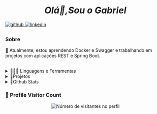 # *<div align="center">Olá👋,Sou o Gabriel</div>*  
  

<a href="https://github.com/GabrielAlmeidag" target="_blank">
<img src=https://img.shields.io/badge/github-%2324292e.svg?&style=for-the-badge&logo=github&logoColor=white alt=github style="margin-bottom: 5px;" />
</a>
<a href="https://br.linkedin.com/in/gabriel-souza-69347228a" target="_blank">
<img src=https://img.shields.io/badge/linkedin-%231E77B5.svg?&style=for-the-badge&logo=linkedin&logoColor=white alt=linkedin style="margin-bottom: 5px;" />
</a>  
  



### Sobre  

🌱 Atualmente, estou aprendendo Docker e Swagger e trabalhando em projetos com aplicações REST e Spring Boot.

<br/>  

<details>
<summary>👨🏻‍💻 Linguagens e Ferramentas </summary>
  
<br/>  


| Skill                       | Ferramentas                                                                                  |
|-----------------------------|---------------------------------------------------------------------------------------------|
| **Banco de Dados**          | <a href="https://www.mysql.com/" target="_blank"><img src="https://img.shields.io/badge/MySQL-4479A1?style=for-the-badge&logo=mysql&logoColor=white" alt="MySQL" /></a> <a href="https://www.sql.com/" target="_blank"><img src="https://img.shields.io/badge/SQL-47A248?style=for-the-badge&logo=sql&logoColor=white" alt="SQL" /></a>  <a href="http://www.wampserver.com/en/" target="_blank"><img src="https://img.shields.io/badge/WampServer-00AEEF?style=for-the-badge&logo=wampserver&logoColor=white" alt="WampServer" /></a>  <a href="https://httpd.apache.org/" target="_blank"><img src="https://img.shields.io/badge/Apache-D22128?style=for-the-badge&logo=apache&logoColor=white" alt="Apache" /></a>|
| **Frontend**                | <a href="https://developer.mozilla.org/en-US/docs/Web/HTML" target="_blank"><img src="https://img.shields.io/badge/HTML5-E34F26?style=for-the-badge&logo=html5&logoColor=white" alt="HTML5" /></a> <a href="https://developer.mozilla.org/en-US/docs/Web/CSS" target="_blank"><img src="https://img.shields.io/badge/CSS3-1572B6?style=for-the-badge&logo=css3&logoColor=white" alt="CSS3" /></a> <a href="https://getbootstrap.com/" target="_blank"><img src="https://img.shields.io/badge/Bootstrap-563D7C?style=for-the-badge&logo=bootstrap&logoColor=white" alt="Bootstrap" /></a> <a href="https://www.javascript.com/" target="_blank"><img src="https://img.shields.io/badge/JavaScript-F7DF1E?style=for-the-badge&logo=javascript&logoColor=black" alt="JavaScript" /></a> |
| **Backend**                 | <a href="https://spring.io/projects/spring-boot" target="_blank"><img src="https://img.shields.io/badge/Spring_Boot-6DB33F?style=for-the-badge&logo=spring-boot&logoColor=white" alt="Spring Boot" /></a> <a href="https://restfulapi.net/" target="_blank"><img src="https://img.shields.io/badge/API_REST-FF6C37?style=for-the-badge&logo=api&logoColor=white" alt="API REST" /></a> <a href="https://www.oracle.com/java/" target="_blank"><img src="https://img.shields.io/badge/Java-007396?style=for-the-badge&logo=java&logoColor=white" alt="Java" /></a> <a href="https://www.php.net/" target="_blank"><img src="https://img.shields.io/badge/PHP-777BB4?style=for-the-badge&logo=php&logoColor=white" alt="PHP" /></a>  <a href="https://www.python.org/" target="_blank"><img src="https://img.shields.io/badge/Python-3776AB?style=for-the-badge&logo=python&logoColor=white" alt="Python" /></a>|
| **Ferramentas de Desenvolvimento** | <a href="https://code.visualstudio.com/" target="_blank"><img src="https://img.shields.io/badge/VS_Code-007ACC?style=for-the-badge&logo=visual-studio-code&logoColor=white" alt="VS Code" /></a> <a href="https://git-scm.com/" target="_blank"><img src="https://img.shields.io/badge/Git-F05032?style=for-the-badge&logo=git&logoColor=white" alt="Git" /></a> <a href="https://github.com/" target="_blank"><img src="https://img.shields.io/badge/GitHub-181717?style=for-the-badge&logo=github&logoColor=white" alt="GitHub" /></a> <a href="https://www.docker.com/" target="_blank"><img src="https://img.shields.io/badge/Docker-2496ED?style=for-the-badge&logo=docker&logoColor=white" alt="Docker" /></a> <a href="https://www.postman.com/" target="_blank"><img src="https://img.shields.io/badge/Postman-FF6C37?style=for-the-badge&logo=postman&logoColor=white" alt="Postman" /></a> |


</div>
</details>





<details>
<summary>🦉Projetos</summary>

<br/>  

| Projeto                                   |          Link          |
|--------------                             |------------------------|
| Urna Eletrônica (PHP)                     | <https://github.com/GabrielAlmeidag/Urna>
| Landing Page - Direito Trabalhista        | <https://github.com/GabrielAlmeidag/Desenvolvimento-Web>|

</details>



<details>
<summary> 🐯Github Stats  </summary>
<table><tr><td valign="top" width="50%">

<img src="https://github-readme-stats.vercel.app/api?username=GabrielAlmeidag&show_icons=true&count_private=true&hide_border=true" align="left" />

</td><td valign="top" width="50%">

<img src="https://github-readme-stats.vercel.app/api/top-langs/?username=GabrielAlmeidag&hide_border=true&layout=compact" align="left" />

</td></tr></table>  

<br/>  

  

<br/>  

  

<br/>  


<br />
</details>


<h3><b>📍 Profile Visitor Count</b></h3>
</div>

<p align="center">
  <img
    src="https://profile-counter.glitch.me/GabrielAlmeidag/count.svg"
    alt="Número de visitantes no perfil"
  />
</p>

